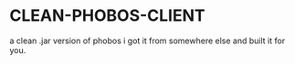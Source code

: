 # CLEAN-PHOBOS-CLIENT
a clean .jar version of phobos i got it from somewhere else and built it for you.
